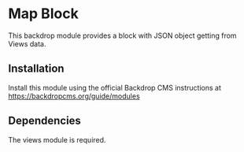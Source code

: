 # Map Block

This backdrop module provides a block with JSON object getting from Views data.

## Installation

Install this module using the official Backdrop CMS instructions at https://backdropcms.org/guide/modules

## Dependencies

The views module is required.
